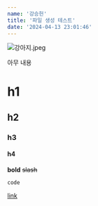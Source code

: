 ```yaml
---
name: '강승헌'
title: '파일 생성 테스트'
date: '2024-04-13 23:01:46'
---
```

![강아지.jpeg](https://firebasestorage.googleapis.com/v0/b/devote-2cce5.appspot.com/o/images%2F0ffd60bc-4e7f-4df6-91d1-01538a0c5dd5.png?alt=media&token=734a492d-b94a-4e6a-bdcf-0a44d2f802d0)

아무 내용
# h1
## h2
### h3
#### h4
**bold**
~~slash~~
```
code
```

[link](url)

